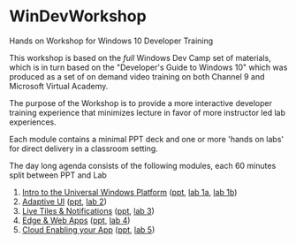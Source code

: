 # WinDevWorkshop
Hands on Workshop for Windows 10 Developer Training

This workshop is based on the _full_ Windows Dev Camp set of materials, which is in turn based on the "Developer's Guide to Windows 10" which was produced as a set of on demand video training on both Channel 9 and Microsoft Virtual Academy.

The purpose of the Workshop is to provide a more interactive developer training experience that minimizes lecture in favor of more instructor led lab experiences.

Each module contains a minimal PPT deck and one or more 'hands on labs' for direct delivery in a classroom setting.

The day long agenda consists of the following modules, each 60 minutes split between PPT and Lab

1. [Intro to the Universal Windows Platform](https://github.com/Windows-Readiness/WinDevWorkshop/tree/master/01.%20Introduction) ([ppt](https://github.com/Windows-Readiness/WinDevWorkshop/blob/master/01.%20Introduction/01.%20Intro%20to%20UWP.pptx), [lab 1a](https://github.com/Windows-Readiness/WinDevWorkshop/blob/master/01.%20Introduction/01.%20Lab%20A.%20Hello%20UWP%20World.docx), [lab 1b](https://github.com/Windows-Readiness/WinDevWorkshop/blob/master/01.%20Introduction/01.%20Lab%20B.%20Navigation%20and%20Back.docx))
1. [Adaptive UI](https://github.com/Windows-Readiness/WinDevWorkshop/tree/master/02.%20Adaptive%20UI) ([ppt](https://github.com/Windows-Readiness/WinDevWorkshop/blob/master/02.%20Adaptive%20UI/02-Adaptive%20UI.pptx), [lab 2](https://github.com/Windows-Readiness/WinDevWorkshop/blob/master/02.%20Adaptive%20UI/02.%20Lab.%20Building%20an%20Adaptive%20UI.docx))
1. [Live Tiles & Notifications](https://github.com/Windows-Readiness/WinDevWorkshop/tree/master/03.%20Live%20Tiles%20and%20Notifications) ([ppt](https://github.com/Windows-Readiness/WinDevWorkshop/blob/master/03.%20Live%20Tiles%20and%20Notifications'/03-Live%20Tiles%20and%20Notifications.pptx), [lab 3](https://github.com/Windows-Readiness/WinDevWorkshop/blob/master/03.%20Live%20Tiles%20and%20Notifications'/03.%20Lab.%20Live%20Tiles%20and%20Notifications.docx))
1. [Edge & Web Apps](https://github.com/Windows-Readiness/WinDevWorkshop/tree/master/04.%20Edge%20and%20Web%20Apps) ([ppt](https://github.com/Windows-Readiness/WinDevWorkshop/blob/master/04.%20Edge%20and%20Web%20Apps/04-Edge%20%26%20Web%20Apps.pptx), [lab 4](https://github.com/Windows-Readiness/WinDevWorkshop/blob/master/04.%20Edge%20and%20Web%20Apps/04.%20Lab.%20Hosted%20Web%20Apps.docx))
1. [Cloud Enabling your App](https://github.com/Windows-Readiness/WinDevWorkshop/tree/master/05.%20Cloud%20Integration) ([ppt](https://github.com/Windows-Readiness/WinDevWorkshop/blob/master/05.%20Cloud%20Integration/05-Cloud%20Integration.pptx), [lab 5](https://github.com/Windows-Readiness/WinDevWorkshop/blob/master/05.%20Cloud%20Integration/05.%20Lab.%20Azure%20Mobile%20Apps.docx))
